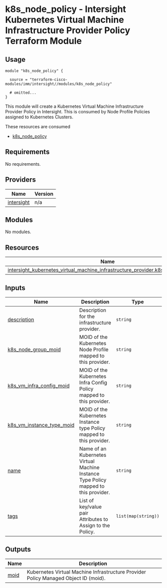 # k8s_node_policy - Intersight Kubernetes Virtual Machine Infrastructure Provider Policy Terraform Module

## Usage

```hcl
module "k8s_node_policy" {

  source = "terraform-cisco-modules/imm/intersight//modules/k8s_node_policy"

  # omitted...
}
```

This module will create a Kubernetes Virtual Machine Infrastructure Provider Policy in Intersight.  This is consumed by Node Profile Policies assigned to Kubernetes Clusters.  

These resources are consumed

* [k8s_node_policy](https://registry.terraform.io/providers/CiscoDevNet/intersight/latest/docs/resources/kubernetes_virtual_machine_infrastructure_provider)

<!-- BEGINNING OF PRE-COMMIT-TERRAFORM DOCS HOOK -->
## Requirements

No requirements.

## Providers

| Name | Version |
|------|---------|
| <a name="provider_intersight"></a> [intersight](#provider\_intersight) | n/a |

## Modules

No modules.

## Resources

| Name | Type |
|------|------|
| [intersight_kubernetes_virtual_machine_infrastructure_provider.k8s_vm_infra_provider](https://registry.terraform.io/providers/CiscoDevNet/intersight/latest/docs/resources/kubernetes_virtual_machine_infrastructure_provider) | resource |

## Inputs

| Name | Description | Type | Default | Required |
|------|-------------|------|---------|:--------:|
| <a name="input_description"></a> [description](#input\_description) | Description for the infrastructure provider. | `string` | `""` | no |
| <a name="input_k8s_node_group_moid"></a> [k8s\_node\_group\_moid](#input\_k8s\_node\_group\_moid) | MOID of the Kubernetes Node Profile mapped to this provider. | `string` | `""` | no |
| <a name="input_k8s_vm_infra_config_moid"></a> [k8s\_vm\_infra\_config\_moid](#input\_k8s\_vm\_infra\_config\_moid) | MOID of the Kubernetes Infra Config Policy mapped to this provider. | `string` | `""` | no |
| <a name="input_k8s_vm_instance_type_moid"></a> [k8s\_vm\_instance\_type\_moid](#input\_k8s\_vm\_instance\_type\_moid) | MOID of the Kubernetes Instance type Policy mapped to this provider. | `string` | `""` | no |
| <a name="input_name"></a> [name](#input\_name) | Name of an Kubernetes Virtual Machine Instance Type Policy mapped to this provider. | `string` | `"k8s_vm_instance_type"` | no |
| <a name="input_tags"></a> [tags](#input\_tags) | List of key/value pair Attributes to Assign to the Policy. | `list(map(string))` | `[]` | no |

## Outputs

| Name | Description |
|------|-------------|
| <a name="output_moid"></a> [moid](#output\_moid) | Kubernetes Virtual Machine Infrastructure Provider Policy Managed Object ID (moid). |
<!-- END OF PRE-COMMIT-TERRAFORM DOCS HOOK -->
